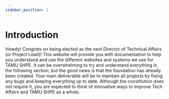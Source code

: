 ```yaml
---
sidebar_position: 1
---
```


# Introduction

Howdy! Congrats on being elected as the next Director of Technical Affairs (or Project Lead)! This website will provide you with documentation to help you understand and use the different websites and systems we use for TAMU SHPE. It can be overwhelming to try and understand everything in the following section, but the good news is that the foundation has already been created. Your main deliverable will be to maintain all projects by fixing any bugs and keeping everything up to date. Although the constitution does not require it, you  are expected to think of innovative ways to improve Tech Affairs and TAMU SHPE as a whole. 